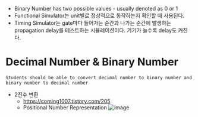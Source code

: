 - Binary Number has two possible values - usually denoted as 0 or 1
- Functional Simulator는 unit별로 정상적으로 동작하는지 확인할 때 사용된다.
- Timing Simulator는 gate마다 들어가는 순간과 나가는 순간에 발생하는 propagation delay를 테스트하는 시뮬레이션이다. 기기가 늘수록 delay도 커진다.

# Decimal Number & Binary Number 
`Students should be able to convert decimal number to binary number and binary number to decimal number`
- 2진수 변환
  - https://coming1007.tistory.com/205
  - Positional Number Representation
    ![image](https://user-images.githubusercontent.com/56028436/112149191-0ffdcc80-8c22-11eb-84c8-97f66d13059b.png)
